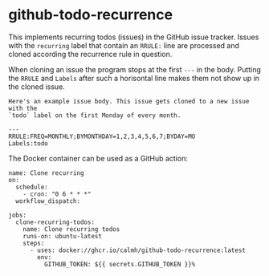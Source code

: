 # github-todo-recurrence

This implements recurring todos (issues) in the GitHub issue tracker. Issues
with the `recurring` label that contain an `RRULE:` line are processed and
cloned according the recurrence rule in question.

When cloning an issue the program stops at the first `---` in the body.
Putting the `RRULE` and `Labels` after such a horisontal line makes them not
show up in the cloned issue.

```
Here's an example issue body. This issue gets cloned to a new issue with the
`todo` label on the first Monday of every month.

---
RRULE:FREQ=MONTHLY;BYMONTHDAY=1,2,3,4,5,6,7;BYDAY=MO
Labels:todo
```

The Docker container can be used as a GitHub action:

```
name: Clone recurring
on:
  schedule:
    - cron: "0 6 * * *"
  workflow_dispatch:

jobs:
  clone-recurring-todos:
    name: Clone recurring todos
    runs-on: ubuntu-latest
    steps:
      - uses: docker://ghcr.io/calmh/github-todo-recurrence:latest
        env:
          GITHUB_TOKEN: ${{ secrets.GITHUB_TOKEN }}%
```